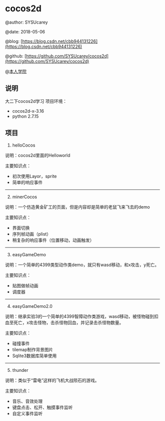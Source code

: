# cocos2d

@author: SYSUcarey

@date: 2018-05-06

@blog: [https://blog.csdn.net/cbb944131226](https://blog.csdn.net/cbb944131226) 

@github: [https://github.com/SYSUcarey/cocos2d](https://github.com/SYSUcarey/cocos2d)

@[本人学院](http://sdcs.sysu.edu.cn/) 

## 说明

大二下cocos2d学习
项目环境：
-  cocos2d-x-3.16
-  python 2.7.15

## 项目

1. helloCocos

说明：cocos2d里面的Helloworld

主要知识点：

* 初次使用Layor，sprite
* 简单的响应事件

***

2. minerCocos

说明：一个仿造黄金矿工的页面，但是内容却是简单的老鼠飞来飞去的demo

主要知识点：
* 界面切换
* 序列帧动画（plist）
* 稍复杂的响应事件（位置移动，动画触发）

***
3. easyGameDemo

说明：一个简单的4399类型动作类demo，就只有wasd移动，和x攻击，y死亡。

主要知识点：
* 贴图做帧动画
* 调度器

***

4. easyGameDemo2.0

说明：继承实验3的一个简单的4399智障动作类游戏，wasd移动，被怪物碰到扣血至死亡，x攻击怪物，击杀怪物回血，并记录击杀怪物数量。

主要知识点：
* 碰撞事件
* tilemap制作背景图片
* Sqlite3数据库简单使用

***

5. thunder

说明：类似于“雷电”这样的飞机大战陨石的游戏。

主要知识点：
- 音乐、音效处理
- 键盘点击、松开、触摸事件监听
- 自定义事件监听
